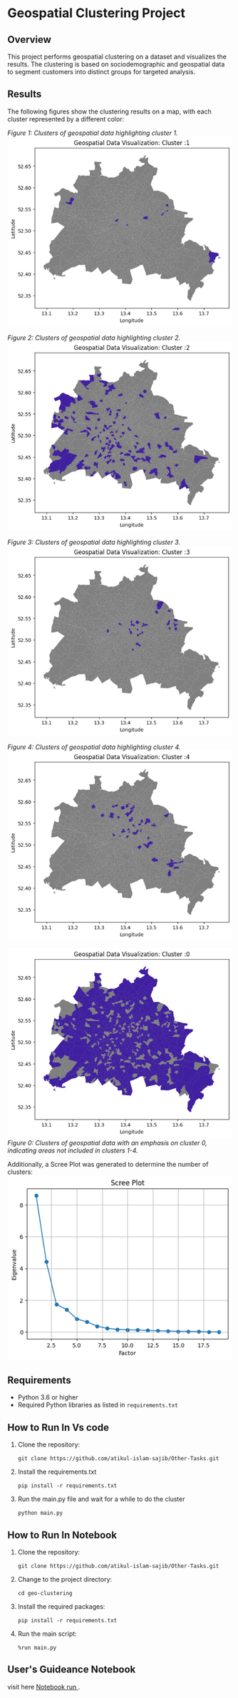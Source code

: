 
# Geospatial Clustering Project

## Overview

This project performs geospatial clustering on a dataset and visualizes the results. The clustering is based on sociodemographic and geospatial data to segment customers into distinct groups for targeted analysis.

## Results

The following figures show the clustering results on a map, with each cluster represented by a different color:

*Figure 1: Clusters of geospatial data highlighting cluster 1.*
![Geospatial Data Visualization: Cluster 1](https://github.com/atikul-islam-sajib/Other-Tasks/blob/main/projects/geo-clustering/download%20(1).png)

*Figure 2: Clusters of geospatial data highlighting cluster 2.*
![Geospatial Data Visualization: Cluster 2](https://github.com/atikul-islam-sajib/Other-Tasks/blob/main/projects/geo-clustering/download%20(3).png)

*Figure 3: Clusters of geospatial data highlighting cluster 3.*
![Geospatial Data Visualization: Cluster 3](https://github.com/atikul-islam-sajib/Other-Tasks/blob/main/projects/geo-clustering/download%20(4).png)

*Figure 4: Clusters of geospatial data highlighting cluster 4.*
![Geospatial Data Visualization: Cluster 4](https://github.com/atikul-islam-sajib/Other-Tasks/blob/main/projects/geo-clustering/download%20(5).png)

![Geospatial Data Visualization: Cluster 0](https://github.com/atikul-islam-sajib/Other-Tasks/blob/main/projects/geo-clustering/download.png)
*Figure 0: Clusters of geospatial data with an emphasis on cluster 0, indicating areas not included in clusters 1-4.*

Additionally, a Scree Plot was generated to determine the number of clusters:
![Scree Plot](https://github.com/atikul-islam-sajib/Other-Tasks/blob/main/projects/geo-clustering/download%20(2).png)


## Requirements

- Python 3.6 or higher
- Required Python libraries as listed in `requirements.txt`

## How to Run In Vs code
1. Clone the repository:
   ```
   git clone https://github.com/atikul-islam-sajib/Other-Tasks.git
   ```
2. Install the requirements.txt
   ```
   pip install -r requirements.txt
   ```
3. Run the main.py file and wait for a while to do the cluster
   ```
   python main.py
   ```

## How to Run In Notebook

1. Clone the repository:
   ```
   git clone https://github.com/atikul-islam-sajib/Other-Tasks.git
   ```
2. Change to the project directory:
   ```
   cd geo-clustering
   ```
3. Install the required packages:
   ```
   pip install -r requirements.txt
   ```
4. Run the main script:
   ```
   %run main.py
   ```

## User's Guideance Notebook
visit here [Notebook run ](https://github.com/atikul-islam-sajib/Other-Tasks/blob/main/projects/geo-clustering/Geo_Cluster.ipynb).
